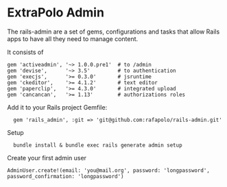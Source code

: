 # ExtraPolo Admin

The rails-admin are a set of gems, configurations and tasks that allow Rails apps to have all they need to manage content.

It consists of
```
gem 'activeadmin', '~> 1.0.0.pre1'  # to /admin
gem 'devise',      '~> 3.5'         # to authentication
gem 'execjs',      '>= 0.3.0'       # jsruntime
gem 'ckeditor',    '>= 4.1.2'       # text editor
gem 'paperclip',   '>= 4.3.0'       # integrated upload
gem 'cancancan',   '>= 1.13'        # authorizations roles
```

Add it to your Rails project Gemfile:
```
  gem 'rails_admin', :git => 'git@github.com:rafapolo/rails-admin.git'
```

Setup

```
  bundle install & bundle exec rails generate admin setup
```

Create your first admin user
```
AdminUser.create!(email: 'you@mail.org', password: 'longpassword', password_confirmation: 'longpassword')
```
